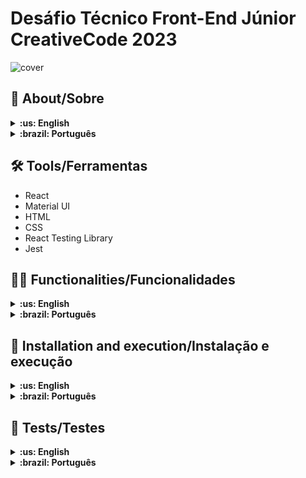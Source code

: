 # Desáfio Técnico Front-End Júnior CreativeCode 2023
![cover](https://lh3.googleusercontent.com/sC2l3FT1asV44hwdd7T_MTcgHICkBQosTd1nMmSr5q1_0mAW2HLFaCx1ZgsasYS0E7Wjyn6wLiWjsW8UqtrhRppFBjJulD6rf4Kz-SGpaMRSdxCq666i10ucr87qt0gyScItYTm0LUWiYiq5W1enu74u-8-VXU7sgWbpwpyFLi1JH5i30e498I_gsmNQ1v4d94IlTRWk5fmu4M5sj6T-w356R5Js6YzclIjJYZPRBQqWt5Ldbqnjmp392XuN-bNJdxAetaMIfeS99HbwFuEzNPS7hXonxn3Dp_YbyCGxj0fa8IFKwBXWlJEObgztudMAWox12Qwbcy-y1IEkLxk1x79I-qOChgArtri1xpe9WKqd89euUjR_D2WRs2zkXbwRoGQEAQUBtD9cQdMN6FHP8iVGR6tnnL2CzqBHtSKdsn-Skyk4GXX8YWUDt1ItpLeft6PyhWmdXUzEObDTrtAidikVawF43nlCZVmxjj47g_0pezMcl_jz2KCaTk7GWdEL8aAMGBTfalN39cq6BuOIeSSwZPRNM-UHJip3i9FgkSFBHgnV5K_40uAd8Jeus3OUH82TON95HUwXkKWiSAZaXQqJ9YzXmKmdc6fTNmvrmCLKO9BKefVqv3IaP-acGp3odaHAEi25Nv0G_ao4DEDQQ8Xu0uTe4_oOF53xFy4QUGWaBuQPg-vd8uyLd7W4e7Fsy3YHAQX-h4h6PkPhlOSo-3TyRTgucDL02__nr6uCkIx6XG8GLf9BOowkrXPxD_x51JIXRTMmo_Gn2kE7kT_sLtqxmqLfF4s1jhxjfwUE6p7qnvtytu7wuQRuPQuloe9CZ_EpQn21TDD7KPrPog9njqrsPumCEsIBc1rTJ7iRB4qR5ixLEztfnCNmTDXZRRby5ZH_AoOJtTR3X9AIyxn8YzCy1K2t7m5xqUe06yO0Jyg-qrR4AJ_D7-ZGaloHtYrM26dRrPQiU5OukM9PMyHv3ddhuleE98_hz9aSpVeFB6EdjUgd7EQKVVQ5nwCRh1T88LAhXwQZCeIRte-_mSgV4gC4jw=w1024-h614-s-no?authuser=0)

## :page_with_curl: About/Sobre
<details>
  <summary markdown="span"><strong>:us: English</strong></summary><br />

React project developed by [Ismael Dantas](https://www.linkedin.com/in/ismaeldantas/) with 80%+ test coverage for a challenge on CreativeCode to the position of Front-End Junior at the company. React project developed by [Ismael Dantas](https://www.linkedin.com/in/ismaeldantas/) for a challenge offered by CreativeCode for the Junior Front-End vacancy in the company. In the project, the user can access a phone book after logging in, adding the number and name of the person. There are also other options that the user can use, such as editing and deleting the number he added. All pages work well on mobile devices.
<br />
</details>

<details>
  <summary markdown="span"><strong>:brazil: Português</strong></summary><br />

Projeto React desenvolvido por [Ismael Dantas](https://www.linkedin.com/in/ismaeldantas/) com 80%+ de cobertura de testes para um desafio oferecido pela CreativeCode para a vaga de Front-End Junior na empresa. No projeto o usuário pode acessar um catálogo telefônico após fazer o seu login, adicionando o número e o nome da pessoa. Há também outras opções que o usuário pode usar, como editar e excluir o número a qual ele adicionou. Todas as páginas funcionam bem em dispositivos mobile. 
<br />
</details>

## :hammer_and_wrench: Tools/Ferramentas

* React
* Material UI
* HTML
* CSS
* React Testing Library
* Jest

## :man_technologist: Functionalities/Funcionalidades
<details>
  <summary markdown="span"><strong>:us: English</strong></summary><br />
  
* Has a login and registration system
* Can add number and name in phone book list
* Can edit number and name in phone book list
* Can remove number and name in phone book list
* Can see in more detail the number and name in the phone book list
<br>
</details>

<details>
  <summary markdown="span"><strong>:brazil: Português</strong></summary><br />
  
* Possui sistema de login e cadastro
* Pode adicionar número e nome na lista de lista telefônica
* Pode editar o número e o nome na lista telefônica
* Pode remover o número e o nome da lista telefônica
* Pode ver com mais detalhes o número e o nome na lista telefônica
<br>
</details>


## :dizzy: Installation and execution/Instalação e execução
<details>
  <summary markdown="span"><strong>:us: English</strong></summary><br />

To run this application you must have at least **Git** installed on your computer or if you wanna skip this process, you can acess the project clicking [here](https://front-junior-creativecode-2023.vercel.app/).

### 1 - Clone the repository and enter the application folder
```sh
git clone git@github.com:IsmaelDantas/front-junior-creativecode-2023.git && cd 
front-junior-creativecode-2023
```

### 2 - Install the required dependencies
```sh
npm install
```

### 3 - Access the application
```sh
npm start
```

Usually it will open automatically, but if not, it will probably open at http://localhost:3000/
Enjoy!

<br />
</details>

<details>
  <summary markdown="span"><strong>:brazil: Português</strong></summary><br />

Para rodar está aplicação é necessário ter pelo menos o **Git** instalado no seu computador ou se você quiser pular essas etapas, você pode acessar o projeto clicando [aqui](https://front-junior-creativecode-2023.vercel.app/).

### 1 - Clone o repositório e entre na pasta da aplicação
```sh
git clone git@github.com:IsmaelDantas/front-junior-creativecode-2023.git && cd 
front-junior-creativecode-2023
```

### 2 - Instale as depedências necessárias
```sh
npm install
```

### 3 - Acesse a aplicação
```sh
npm start
```

Geralmente ela abrirá automaticamente, mas se não, ela abrirá provavelmente na rota http://localhost:3000/
Aproveite!
<br />
</details>

## :construction: Tests/Testes
<details>
  <summary markdown="span"><strong>:us: English</strong></summary><br />
  
### You can check the test coverage after installing the application by just typing this on your terminal:
```sh
npm test
```
<br>
</details>

<details>
  <summary markdown="span"><strong>:brazil: Português</strong></summary><br />
  
### Você pode verificar a cobertura do teste após instalar o aplicativo apenas digitando isto no seu terminal:
```sh
npm test
```
<br>
</details>
